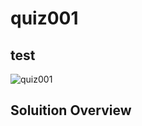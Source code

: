 # quiz001

## test
![quiz001](https://github.com/ayyyane/unit1-2024/assets/142702159/654e3bb7-ecf2-48be-bb4f-488df874548d)

## Soluition Overview

